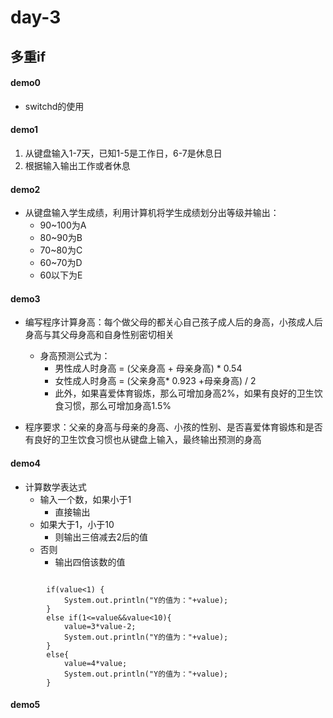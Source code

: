 # day-3
## 多重if

#### demo0
- switchd的使用
#### demo1
1. 从键盘输入1-7天，已知1-5是工作日，6-7是休息日
2. 根据输入输出工作或者休息
   
#### demo2
- 从键盘输入学生成绩，利用计算机将学生成绩划分出等级并输出：
   - 90~100为A
   - 80~90为B
   - 70~80为C
   - 60~70为D
   - 60以下为E
#### demo3
- 编写程序计算身高：每个做父母的都关心自己孩子成人后的身高，小孩成人后身高与其父母身高和自身性别密切相关
   - 身高预测公式为：  
      - 男性成人时身高 = (父亲身高 + 母亲身高) * 0.54
      - 女性成人时身高 = (父亲身高* 0.923 +母亲身高) / 2
      - 此外，如果喜爱体育锻炼，那么可增加身高2%，如果有良好的卫生饮食习惯，那么可增加身高1.5%
 
- 程序要求：父亲的身高与母亲的身高、小孩的性别、是否喜爱体育锻炼和是否有良好的卫生饮食习惯也从键盘上输入，最终输出预测的身高

#### demo4
- 计算数学表达式
   - 输入一个数，如果小于1
      - 直接输出
   - 如果大于1，小于10
      - 则输出三倍减去2后的值
   - 否则
      - 输出四倍该数的值
```

		if(value<1) {
			System.out.println("Y的值为："+value);
		}
		else if(1<=value&&value<10){
			value=3*value-2;
			System.out.println("Y的值为："+value);
		}
		else{
			value=4*value;
			System.out.println("Y的值为："+value);
		}
```
#### demo5

